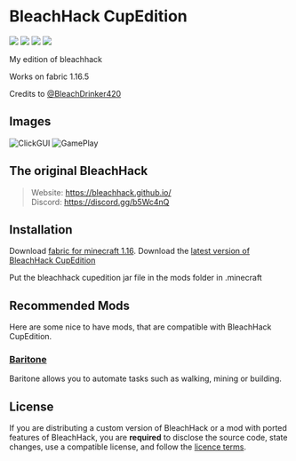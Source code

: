 
# BleachHack CupEdition
![](https://img.shields.io/tokei/lines/github/CUPZYY/BleachHack-CupEdition?style=flat-square)
![](https://img.shields.io/github/languages/code-size/CUPZYY/BleachHack-CupEdition?style=flat-square)
![](https://img.shields.io/github/last-commit/CUPZYY/BleachHack-CupEdition?style=flat-square)
![](https://img.shields.io/badge/daily%20commit-bruh%20ofc-blue?style=flat-square)

My edition of bleachhack

Works on fabric 1.16.5

Credits to [@BleachDrinker420](https://github.com/BleachDrinker420)

## Images
![ClickGUI](https://i.imgur.com/v3EcVXH.png)
![GamePlay](https://i.imgur.com/SqbinM6.jpg)

## The original BleachHack
> Website: https://bleachhack.github.io/  
> Discord: https://discord.gg/b5Wc4nQ

## Installation

Download [fabric for minecraft 1.16](https://fabricmc.net/use/).
Download the [latest version of BleachHack CupEdition](https://github.com/CUPZYY/BleachHack-CupEdition/releases)

Put the bleachhack cupedition jar file in the mods folder in .minecraft

## Recommended Mods

Here are some nice to have mods, that are compatible with BleachHack CupEdition.

### [Baritone](https://github.com/cabaletta/baritone)
Baritone allows you to automate tasks such as walking, mining or building.

## License

If you are distributing a custom version of BleachHack or a mod with ported features of BleachHack, you are **required** to disclose the source code, state changes, use a compatible license, and follow the [licence terms](https://github.com/BleachDrinker420/BleachHack/blob/master/LICENSE).
